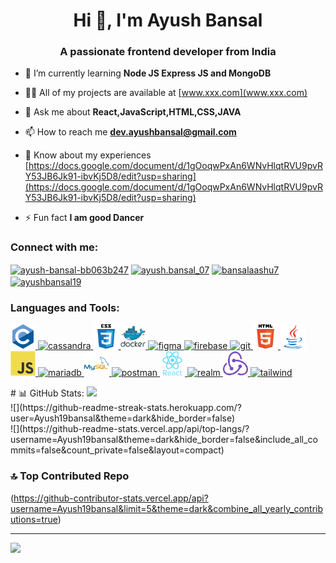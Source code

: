 <h1 align="center">Hi 👋, I'm Ayush Bansal</h1>
<h3 align="center">A passionate frontend developer from India</h3>

- 🌱 I’m currently learning **Node JS Express JS and MongoDB**

- 👨‍💻 All of my projects are available at [www.xxx.com](www.xxx.com)

- 💬 Ask me about **React,JavaScript,HTML,CSS,JAVA**

- 📫 How to reach me **dev.ayushbansal@gmail.com**

- 📄 Know about my experiences [https://docs.google.com/document/d/1gOoqwPxAn6WNvHlqtRVU9pvRY53JB6Jk91-ibvKj5D8/edit?usp=sharing](https://docs.google.com/document/d/1gOoqwPxAn6WNvHlqtRVU9pvRY53JB6Jk91-ibvKj5D8/edit?usp=sharing)

- ⚡ Fun fact **I am good Dancer**

<h3 align="left">Connect with me:</h3>
<p align="left">
<a href="https://linkedin.com/in/ayush-bansal-bb063b247" target="blank"><img align="center" src="https://raw.githubusercontent.com/rahuldkjain/github-profile-readme-generator/master/src/images/icons/Social/linked-in-alt.svg" alt="ayush-bansal-bb063b247" height="30" width="40" /></a>
<a href="https://instagram.com/ayush.bansal_07" target="blank"><img align="center" src="https://raw.githubusercontent.com/rahuldkjain/github-profile-readme-generator/master/src/images/icons/Social/instagram.svg" alt="ayush.bansal_07" height="30" width="40" /></a>
<a href="https://www.hackerrank.com/bansalaashu7" target="blank"><img align="center" src="https://raw.githubusercontent.com/rahuldkjain/github-profile-readme-generator/master/src/images/icons/Social/hackerrank.svg" alt="bansalaashu7" height="30" width="40" /></a>
<a href="https://www.leetcode.com/ayushbansal19" target="blank"><img align="center" src="https://raw.githubusercontent.com/rahuldkjain/github-profile-readme-generator/master/src/images/icons/Social/leet-code.svg" alt="ayushbansal19" height="30" width="40" /></a>
</p>

<h3 align="left">Languages and Tools:</h3>
<p align="left"> <a href="https://www.cprogramming.com/" target="_blank" rel="noreferrer"> <img src="https://raw.githubusercontent.com/devicons/devicon/master/icons/c/c-original.svg" alt="c" width="40" height="40"/> </a> <a href="https://cassandra.apache.org/" target="_blank" rel="noreferrer"> <img src="https://www.vectorlogo.zone/logos/apache_cassandra/apache_cassandra-icon.svg" alt="cassandra" width="40" height="40"/> </a> <a href="https://www.w3schools.com/css/" target="_blank" rel="noreferrer"> <img src="https://raw.githubusercontent.com/devicons/devicon/master/icons/css3/css3-original-wordmark.svg" alt="css3" width="40" height="40"/> </a> <a href="https://www.docker.com/" target="_blank" rel="noreferrer"> <img src="https://raw.githubusercontent.com/devicons/devicon/master/icons/docker/docker-original-wordmark.svg" alt="docker" width="40" height="40"/> </a> <a href="https://www.figma.com/" target="_blank" rel="noreferrer"> <img src="https://www.vectorlogo.zone/logos/figma/figma-icon.svg" alt="figma" width="40" height="40"/> </a> <a href="https://firebase.google.com/" target="_blank" rel="noreferrer"> <img src="https://www.vectorlogo.zone/logos/firebase/firebase-icon.svg" alt="firebase" width="40" height="40"/> </a> <a href="https://git-scm.com/" target="_blank" rel="noreferrer"> <img src="https://www.vectorlogo.zone/logos/git-scm/git-scm-icon.svg" alt="git" width="40" height="40"/> </a> <a href="https://www.w3.org/html/" target="_blank" rel="noreferrer"> <img src="https://raw.githubusercontent.com/devicons/devicon/master/icons/html5/html5-original-wordmark.svg" alt="html5" width="40" height="40"/> </a> <a href="https://www.java.com" target="_blank" rel="noreferrer"> <img src="https://raw.githubusercontent.com/devicons/devicon/master/icons/java/java-original.svg" alt="java" width="40" height="40"/> </a> <a href="https://developer.mozilla.org/en-US/docs/Web/JavaScript" target="_blank" rel="noreferrer"> <img src="https://raw.githubusercontent.com/devicons/devicon/master/icons/javascript/javascript-original.svg" alt="javascript" width="40" height="40"/> </a> <a href="https://mariadb.org/" target="_blank" rel="noreferrer"> <img src="https://www.vectorlogo.zone/logos/mariadb/mariadb-icon.svg" alt="mariadb" width="40" height="40"/> </a> <a href="https://www.mysql.com/" target="_blank" rel="noreferrer"> <img src="https://raw.githubusercontent.com/devicons/devicon/master/icons/mysql/mysql-original-wordmark.svg" alt="mysql" width="40" height="40"/> </a> <a href="https://postman.com" target="_blank" rel="noreferrer"> <img src="https://www.vectorlogo.zone/logos/getpostman/getpostman-icon.svg" alt="postman" width="40" height="40"/> </a> <a href="https://reactjs.org/" target="_blank" rel="noreferrer"> <img src="https://raw.githubusercontent.com/devicons/devicon/master/icons/react/react-original-wordmark.svg" alt="react" width="40" height="40"/> </a> <a href="https://realm.io/" target="_blank" rel="noreferrer"> <img src="https://raw.githubusercontent.com/bestofjs/bestofjs-webui/8665e8c267a0215f3159df28b33c365198101df5/public/logos/realm.svg" alt="realm" width="40" height="40"/> </a> <a href="https://redux.js.org" target="_blank" rel="noreferrer"> <img src="https://raw.githubusercontent.com/devicons/devicon/master/icons/redux/redux-original.svg" alt="redux" width="40" height="40"/> </a> <a href="https://tailwindcss.com/" target="_blank" rel="noreferrer"> <img src="https://www.vectorlogo.zone/logos/tailwindcss/tailwindcss-icon.svg" alt="tailwind" width="40" height="40"/> </a> </p>
# 📊 GitHub Stats:
<img src="https://github-readme-stats.vercel.app/api?username=Ayush19bansal&theme=dark&hide_border=false&include_all_commits=false&count_private=false"/><br/>
![](https://github-readme-streak-stats.herokuapp.com/?user=Ayush19bansal&theme=dark&hide_border=false)<br/>
![](https://github-readme-stats.vercel.app/api/top-langs/?username=Ayush19bansal&theme=dark&hide_border=false&include_all_commits=false&count_private=false&layout=compact)

### 🔝 Top Contributed Repo
(https://github-contributor-stats.vercel.app/api?username=Ayush19bansal&limit=5&theme=dark&combine_all_yearly_contributions=true)

---
[![](https://visitcount.itsvg.in/api?id=Ayush19bansal&icon=0&color=0)](https://visitcount.itsvg.in)

<!-- Proudly created with GPRM ( https://gprm.itsvg.in ) -->

